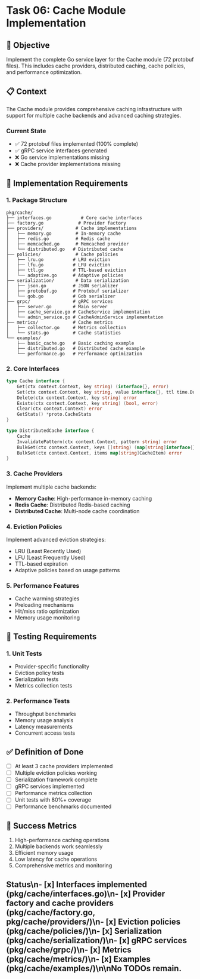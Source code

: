 <!-- file: tasks/06-cache-module-implementation.md -->
<!-- version: 1.0.0 -->
<!-- guid: h6i6j6k6-f6g6-9h9i-3d3e-678901234fgh -->

# Task 06: Cache Module Implementation

## 🎯 Objective

Implement the complete Go service layer for the Cache module (72 protobuf files). This includes cache providers, distributed caching, cache policies, and performance optimization.

## 📋 Context

The Cache module provides comprehensive caching infrastructure with support for multiple cache backends and advanced caching strategies.

### Current State

- ✅ 72 protobuf files implemented (100% complete)
- ✅ gRPC service interfaces generated
- ❌ Go service implementations missing
- ❌ Cache provider implementations missing

## 🔧 Implementation Requirements

### 1. Package Structure

```text
pkg/cache/
├── interfaces.go           # Core cache interfaces
├── factory.go             # Provider factory
├── providers/            # Cache implementations
│   ├── memory.go         # In-memory cache
│   ├── redis.go          # Redis cache
│   ├── memcached.go      # Memcached provider
│   └── distributed.go   # Distributed cache
├── policies/             # Cache policies
│   ├── lru.go           # LRU eviction
│   ├── lfu.go           # LFU eviction
│   ├── ttl.go           # TTL-based eviction
│   └── adaptive.go      # Adaptive policies
├── serialization/        # Data serialization
│   ├── json.go          # JSON serializer
│   ├── protobuf.go      # Protobuf serializer
│   └── gob.go           # Gob serializer
├── grpc/                # gRPC services
│   ├── server.go        # Main server
│   ├── cache_service.go # CacheService implementation
│   └── admin_service.go # CacheAdminService implementation
├── metrics/             # Cache metrics
│   ├── collector.go     # Metrics collection
│   └── stats.go         # Cache statistics
└── examples/
    ├── basic_cache.go   # Basic caching example
    ├── distributed.go   # Distributed cache example
    └── performance.go   # Performance optimization
```

### 2. Core Interfaces

```go
type Cache interface {
    Get(ctx context.Context, key string) (interface{}, error)
    Set(ctx context.Context, key string, value interface{}, ttl time.Duration) error
    Delete(ctx context.Context, key string) error
    Exists(ctx context.Context, key string) (bool, error)
    Clear(ctx context.Context) error
    GetStats() *proto.CacheStats
}

type DistributedCache interface {
    Cache
    InvalidatePattern(ctx context.Context, pattern string) error
    BulkGet(ctx context.Context, keys []string) (map[string]interface{}, error)
    BulkSet(ctx context.Context, items map[string]CacheItem) error
}
```

### 3. Cache Providers

Implement multiple cache backends:

- **Memory Cache**: High-performance in-memory caching
- **Redis Cache**: Distributed Redis-based caching
- **Distributed Cache**: Multi-node cache coordination

### 4. Eviction Policies

Implement advanced eviction strategies:

- LRU (Least Recently Used)
- LFU (Least Frequently Used)
- TTL-based expiration
- Adaptive policies based on usage patterns

### 5. Performance Features

- Cache warming strategies
- Preloading mechanisms
- Hit/miss ratio optimization
- Memory usage monitoring

## 🧪 Testing Requirements

### 1. Unit Tests

- Provider-specific functionality
- Eviction policy tests
- Serialization tests
- Metrics collection tests

### 2. Performance Tests

- Throughput benchmarks
- Memory usage analysis
- Latency measurements
- Concurrent access tests

## ✅ Definition of Done

- [ ] At least 3 cache providers implemented
- [ ] Multiple eviction policies working
- [ ] Serialization framework complete
- [ ] gRPC services implemented
- [ ] Performance metrics collection
- [ ] Unit tests with 80%+ coverage
- [ ] Performance benchmarks documented

## 🎯 Success Metrics

1. High-performance caching operations
2. Multiple backends work seamlessly
3. Efficient memory usage
4. Low latency for cache operations
5. Comprehensive metrics and monitoring

## Status\n- [x] Interfaces implemented (pkg/cache/interfaces.go)\n- [x] Provider factory and cache providers (pkg/cache/factory.go, pkg/cache/providers/)\n- [x] Eviction policies (pkg/cache/policies/)\n- [x] Serialization (pkg/cache/serialization/)\n- [x] gRPC services (pkg/cache/grpc/)\n- [x] Metrics (pkg/cache/metrics/)\n- [x] Examples (pkg/cache/examples/)\n\nNo TODOs remain.
